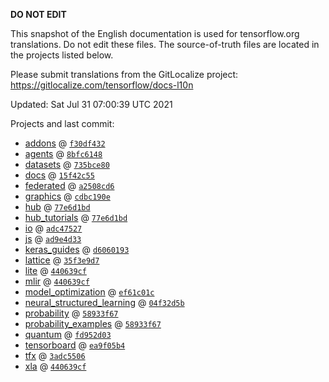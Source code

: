__DO NOT EDIT__

This snapshot of the English documentation is used for tensorflow.org
translations. Do not edit these files. The source-of-truth files are located in
the projects listed below.

Please submit translations from the GitLocalize project: https://gitlocalize.com/tensorflow/docs-l10n

Updated: Sat Jul 31 07:00:39 UTC 2021

Projects and last commit:

- [addons](https://github.com/tensorflow/addons/tree/master/docs) @ <a href='https://github.com/tensorflow/addons/commit/f30df4322b5580b3e5946530a60f7126035dd73b'><code>f30df432</code></a>
- [agents](https://github.com/tensorflow/agents/tree/master/docs) @ <a href='https://github.com/tensorflow/agents/commit/8bfc6148d0e3947b6245ec7b0da6fd73eb56dae7'><code>8bfc6148</code></a>
- [datasets](https://github.com/tensorflow/datasets/tree/master/docs) @ <a href='https://github.com/tensorflow/datasets/commit/735bce80b9ec7cc7080cd0f83b39cb4fdeac2aa5'><code>735bce80</code></a>
- [docs](https://github.com/tensorflow/docs/tree/master/site/en) @ <a href='https://github.com/tensorflow/docs/commit/15f42c55c9f46c496e3aafd2e8bde3b1d20f920f'><code>15f42c55</code></a>
- [federated](https://github.com/tensorflow/federated/tree/master/docs) @ <a href='https://github.com/tensorflow/federated/commit/a2508cd62899149922b21cc1a656780442fd8f69'><code>a2508cd6</code></a>
- [graphics](https://github.com/tensorflow/graphics/tree/master/tensorflow_graphics/g3doc) @ <a href='https://github.com/tensorflow/graphics/commit/cdbc190e5c04efac7a48d7bc5dfa427598849a24'><code>cdbc190e</code></a>
- [hub](https://github.com/tensorflow/hub/tree/master/docs) @ <a href='https://github.com/tensorflow/hub/commit/77e6d1bdb6e3853f38ccf124468adf605ffd9cb6'><code>77e6d1bd</code></a>
- [hub_tutorials](https://github.com/tensorflow/hub/tree/master/examples/colab) @ <a href='https://github.com/tensorflow/hub/commit/77e6d1bdb6e3853f38ccf124468adf605ffd9cb6'><code>77e6d1bd</code></a>
- [io](https://github.com/tensorflow/io/tree/master/docs) @ <a href='https://github.com/tensorflow/io/commit/adc475274bd8081add824e2751b9d1b5f44b66c7'><code>adc47527</code></a>
- [js](https://github.com/tensorflow/tfjs-website/tree/master/docs) @ <a href='https://github.com/tensorflow/tfjs-website/commit/ad9e4d33fbd89e8f62576e5b74c5e817734b0c9e'><code>ad9e4d33</code></a>
- [keras_guides](https://github.com/tensorflow/docs/tree/snapshot-keras/site/en/guide/keras) @ <a href='https://github.com/tensorflow/docs/commit/d60601932946d1f9356aaf071fe553dd365e8f1c'><code>d6060193</code></a>
- [lattice](https://github.com/tensorflow/lattice/tree/master/docs) @ <a href='https://github.com/tensorflow/lattice/commit/35f3e9d7da7f90a700d7a903e1818e82965f245c'><code>35f3e9d7</code></a>
- [lite](https://github.com/tensorflow/tensorflow/tree/master/tensorflow/lite/g3doc) @ <a href='https://github.com/tensorflow/tensorflow/commit/440639cf18d4a35d055531b14b76d3a0285e05f7'><code>440639cf</code></a>
- [mlir](https://github.com/tensorflow/tensorflow/tree/master/tensorflow/compiler/mlir/g3doc) @ <a href='https://github.com/tensorflow/tensorflow/commit/440639cf18d4a35d055531b14b76d3a0285e05f7'><code>440639cf</code></a>
- [model_optimization](https://github.com/tensorflow/model-optimization/tree/master/tensorflow_model_optimization/g3doc) @ <a href='https://github.com/tensorflow/model-optimization/commit/ef61c01cca7fe79c50c7eabb5da695d646634a79'><code>ef61c01c</code></a>
- [neural_structured_learning](https://github.com/tensorflow/neural-structured-learning/tree/master/g3doc) @ <a href='https://github.com/tensorflow/neural-structured-learning/commit/04f32d5b8cce8d1761d02d3678eaa5b615ecb3e6'><code>04f32d5b</code></a>
- [probability](https://github.com/tensorflow/probability/tree/main/tensorflow_probability/g3doc) @ <a href='https://github.com/tensorflow/probability/commit/58933f6750bf3b1b15a611fa346092e29babeb5a'><code>58933f67</code></a>
- [probability_examples](https://github.com/tensorflow/probability/tree/main/tensorflow_probability/examples/jupyter_notebooks) @ <a href='https://github.com/tensorflow/probability/commit/58933f6750bf3b1b15a611fa346092e29babeb5a'><code>58933f67</code></a>
- [quantum](https://github.com/tensorflow/quantum/tree/master/docs) @ <a href='https://github.com/tensorflow/quantum/commit/fd952d0362c5445eef0da4437fb3e5ebb16b7948'><code>fd952d03</code></a>
- [tensorboard](https://github.com/tensorflow/tensorboard/tree/master/docs) @ <a href='https://github.com/tensorflow/tensorboard/commit/ea9f05b4da218820682225891d152c1e21dc4ac7'><code>ea9f05b4</code></a>
- [tfx](https://github.com/tensorflow/tfx/tree/master/docs) @ <a href='https://github.com/tensorflow/tfx/commit/3adc5506ebd24d80ced224fd5b853be7405355f7'><code>3adc5506</code></a>
- [xla](https://github.com/tensorflow/tensorflow/tree/master/tensorflow/compiler/xla/g3doc) @ <a href='https://github.com/tensorflow/tensorflow/commit/440639cf18d4a35d055531b14b76d3a0285e05f7'><code>440639cf</code></a>


